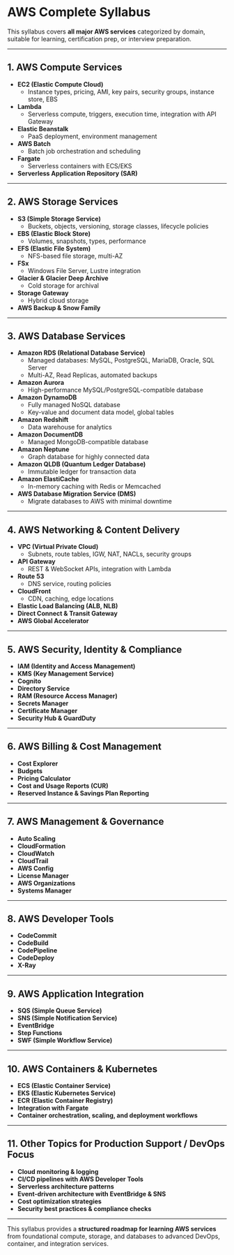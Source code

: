 # AWS Complete Syllabus

This syllabus covers **all major AWS services** categorized by domain, suitable for learning, certification prep, or interview preparation.

---

## 1. AWS Compute Services
- **EC2 (Elastic Compute Cloud)**
  - Instance types, pricing, AMI, key pairs, security groups, instance store, EBS
- **Lambda**
  - Serverless compute, triggers, execution time, integration with API Gateway
- **Elastic Beanstalk**
  - PaaS deployment, environment management
- **AWS Batch**
  - Batch job orchestration and scheduling
- **Fargate**
  - Serverless containers with ECS/EKS
- **Serverless Application Repository (SAR)**

---

## 2. AWS Storage Services
- **S3 (Simple Storage Service)**
  - Buckets, objects, versioning, storage classes, lifecycle policies
- **EBS (Elastic Block Store)**
  - Volumes, snapshots, types, performance
- **EFS (Elastic File System)**
  - NFS-based file storage, multi-AZ
- **FSx**
  - Windows File Server, Lustre integration
- **Glacier & Glacier Deep Archive**
  - Cold storage for archival
- **Storage Gateway**
  - Hybrid cloud storage
- **AWS Backup & Snow Family**

---

## 3. AWS Database Services
- **Amazon RDS (Relational Database Service)**
  - Managed databases: MySQL, PostgreSQL, MariaDB, Oracle, SQL Server
  - Multi-AZ, Read Replicas, automated backups
- **Amazon Aurora**
  - High-performance MySQL/PostgreSQL-compatible database
- **Amazon DynamoDB**
  - Fully managed NoSQL database
  - Key-value and document data model, global tables
- **Amazon Redshift**
  - Data warehouse for analytics
- **Amazon DocumentDB**
  - Managed MongoDB-compatible database
- **Amazon Neptune**
  - Graph database for highly connected data
- **Amazon QLDB (Quantum Ledger Database)**
  - Immutable ledger for transaction data
- **Amazon ElastiCache**
  - In-memory caching with Redis or Memcached
- **AWS Database Migration Service (DMS)**
  - Migrate databases to AWS with minimal downtime

---

## 4. AWS Networking & Content Delivery
- **VPC (Virtual Private Cloud)**
  - Subnets, route tables, IGW, NAT, NACLs, security groups
- **API Gateway**
  - REST & WebSocket APIs, integration with Lambda
- **Route 53**
  - DNS service, routing policies
- **CloudFront**
  - CDN, caching, edge locations
- **Elastic Load Balancing (ALB, NLB)**
- **Direct Connect & Transit Gateway**
- **AWS Global Accelerator**

---

## 5. AWS Security, Identity & Compliance
- **IAM (Identity and Access Management)**
- **KMS (Key Management Service)**
- **Cognito**
- **Directory Service**
- **RAM (Resource Access Manager)**
- **Secrets Manager**
- **Certificate Manager**
- **Security Hub & GuardDuty**

---

## 6. AWS Billing & Cost Management
- **Cost Explorer**
- **Budgets**
- **Pricing Calculator**
- **Cost and Usage Reports (CUR)**
- **Reserved Instance & Savings Plan Reporting**

---

## 7. AWS Management & Governance
- **Auto Scaling**
- **CloudFormation**
- **CloudWatch**
- **CloudTrail**
- **AWS Config**
- **License Manager**
- **AWS Organizations**
- **Systems Manager**

---

## 8. AWS Developer Tools
- **CodeCommit**
- **CodeBuild**
- **CodePipeline**
- **CodeDeploy**
- **X-Ray**

---

## 9. AWS Application Integration
- **SQS (Simple Queue Service)**
- **SNS (Simple Notification Service)**
- **EventBridge**
- **Step Functions**
- **SWF (Simple Workflow Service)**

---

## 10. AWS Containers & Kubernetes
- **ECS (Elastic Container Service)**
- **EKS (Elastic Kubernetes Service)**
- **ECR (Elastic Container Registry)**
- **Integration with Fargate**
- **Container orchestration, scaling, and deployment workflows**

---

## 11. Other Topics for Production Support / DevOps Focus
- **Cloud monitoring & logging**
- **CI/CD pipelines with AWS Developer Tools**
- **Serverless architecture patterns**
- **Event-driven architecture with EventBridge & SNS**
- **Cost optimization strategies**
- **Security best practices & compliance checks**

---

This syllabus provides a **structured roadmap for learning AWS services** from foundational compute, storage, and databases to advanced DevOps, container, and integration services.  

